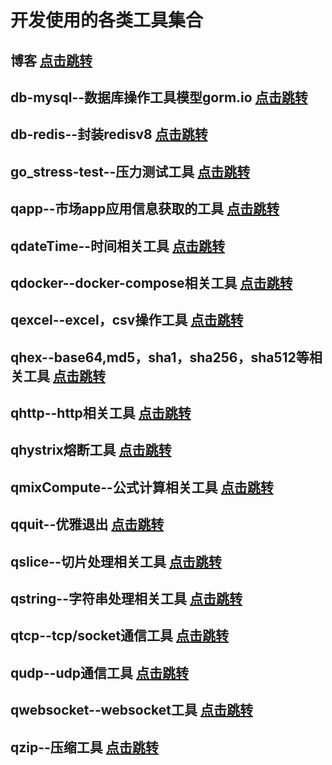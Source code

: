 

# 开发使用的各类工具集合

## 博客  <a href="https://www.cnblogs.com/guyouyin123" target="_blank">点击跳转</a>

## db-mysql--数据库操作工具模型gorm.io  <a href="https://github.com/guyouyin123/tools/tree/master/db/mysql_model">点击跳转</a>

## db-redis--封装redisv8  <a href="https://github.com/guyouyin123/tools/tree/master/db/redis">点击跳转</a>

## go_stress-test--压力测试工具  <a href="https://github.com/guyouyin123/tools/tree/master/go_stress-test">点击跳转</a>

## qapp--市场app应用信息获取的工具  <a href="https://github.com/guyouyin123/tools/tree/master/qapp">点击跳转</a>

## qdateTime--时间相关工具  <a href="https://github.com/guyouyin123/tools/tree/master/qdateTime">点击跳转</a>

## qdocker--docker-compose相关工具  <a href="https://github.com/guyouyin123/tools/tree/master/qdocker">点击跳转</a>

## qexcel--excel，csv操作工具  <a href="https://github.com/guyouyin123/tools/tree/master/qexcel">点击跳转</a>

## qhex--base64,md5，sha1，sha256，sha512等相关工具  <a href="https://github.com/guyouyin123/tools/tree/master/qhex">点击跳转</a>

## qhttp--http相关工具  <a href="https://github.com/guyouyin123/tools/tree/master/qhttp">点击跳转</a>

## qhystrix熔断工具  <a href="https://github.com/guyouyin123/tools/tree/master/qhttp">点击跳转</a>

## qmixCompute--公式计算相关工具  <a href="https://github.com/guyouyin123/tools/tree/master/qmixCompute">点击跳转</a>

## qquit--优雅退出  <a href="https://github.com/guyouyin123/tools/tree/master/qquit">点击跳转</a>

## qslice--切片处理相关工具  <a href="https://github.com/guyouyin123/tools/tree/master/qslice">点击跳转</a>

## qstring--字符串处理相关工具  <a href="https://github.com/guyouyin123/tools/tree/master/qstring">点击跳转</a>

## qtcp--tcp/socket通信工具  <a href="https://github.com/guyouyin123/tools/tree/master/qtcp">点击跳转</a>

## qudp--udp通信工具  <a href="https://github.com/guyouyin123/tools/tree/master/qudp">点击跳转</a>

## qwebsocket--websocket工具  <a href="https://github.com/guyouyin123/tools/tree/master/qwebsocket">点击跳转</a>

## qzip--压缩工具  <a href="https://github.com/guyouyin123/tools/tree/master/qzip">点击跳转</a>


